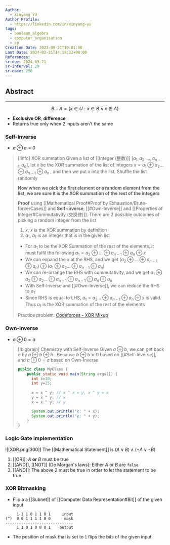 ```yaml
---
Author:
  - Xinyang YU
Author Profile:
  - https://linkedin.com/in/xinyang-yu
tags:
  - boolean_algebra
  - computer_organisation
  - cp
Creation Date: 2023-09-21T10:01:00
Last Date: 2024-02-21T14:18:32+08:00
References: 
sr-due: 2024-03-21
sr-interval: 29
sr-ease: 250
---
```

## Abstract
---
$$
B - A = \{x \in U: x \in B \land x \notin A\}
$$
- **Exclusive OR**, **difference**
- Returns true only when 2 inputs aren't the same



### Self-Inverse
- $a\oplus a=0$

>[!info] XOR summation
>Given a list of [[Integer (整数)]] $[a_1,a_2,\ldots,a_{n-1},a_n]$, let $x$  be the XOR summation of the list of integers $x= a_{1}\oplus a_{2}\ldots\oplus a_{n-1}\oplus a_{n}$ , and then we put $x$ into the list. Shuffle the list randomly
>
>**Now when we pick the first element or a random element from the list, we are sure it is the XOR summation of the rest of the integers**
>
> **Proof** using [[Mathematical Proof#Proof by Exhaustion/Brute-force/Cases]] and **Self-inverse**, [[#Own-Inverse]] and [[Properties of Integer#Commutativity (交换律)]]. There are 2 possible outcomes of picking a random integer from the list
>1. $x$, $x$ is the XOR summation by definition
>2. $a_1$, $a_1$ is an integer that is in the given list
>	- For $a_1$ to be the XOR Summation of the rest of the elements, it must fulfil the following $a_{1}= a_{2}\oplus \ldots\oplus a_{n-1}\oplus a_{n}\oplus x$ 
>	- We can expand the $x$  at the RHS, and we get $(a_{2}\oplus \ldots\oplus a_{n-1}\oplus a_{n})\oplus (a_{1}\oplus a_{2}\ldots\oplus a_{n-1}\oplus a_{n})$ 
>	- We can re-arrange the RHS with commutativity, and we get $a_{1}\oplus a_{2}\oplus a_{2} \ldots\oplus a_{n-1}\oplus a_{n-1} \oplus a_{n}\oplus a_{n}$ 
>	- With Self-Inverse and [[#Own-Inverse]], we can reduce the RHS to $a_{1}$
>	- Since RHS is equal to LHS, $a_{1}= a_{2}\ldots\oplus a_{n-1}\oplus a_{n}\oplus x$  is valid. Thus $a_{1}$ is the XOR summation of the rest of the elements
>	  
>Practice problem: [Codeforces - XOR Mixup](https://codeforces.com/contest/1698/problem/A)

### Own-Inverse
- $a\oplus 0 = a$

>[!bigbrain] Chemistry with Self-Inverse
>Given $a\oplus b$, we can get back $a$ by $a\oplus b \oplus b$ . Because $b\oplus b = 0$ based on [[#Self-Inverse]], and $a\oplus 0 =a$ based on Own-Inverse
>```java title="Swapping values without introducing a new variable"
> public class MyClass {
>     public static void main(String args[]) {
>       int x=10;
>       int y=25;
>       
>       x = x ^ y; // x ^ x = y, x ^ y = x
>       y = x ^ y; // x
>       x = x ^ y; // y
> 
>       System.out.println("x: " + x);
>       System.out.println("y: " + y);
>     }
> }
> ```
> 

### Logic Gate Implementation
![[XOR.png|300]]
The [[Mathematical Statement]] is $(A \lor B) \land (\neg A \lor \neg B)$
1. [[OR]]: $A$ **or** $B$ must be true
2. [[AND]], [[NOT]] (De Morgan's laws): Either $A$ or $B$ are `false`
3. [[AND]]: The above 2 must be true in order to let the statement to be true

### XOR Bitmasking
- Flip a a [[Subnet]] of [[Computer Data Representation#Bit]] of the given input
```
     1 1 1 0 1 1 0 1     input
(^)  0 0 1 1 1 1 0 0      mask
------------------------------
     1 1 0 1 0 0 0 1    output
```
- The position of mask that is set to `1` flips the bits of the given input